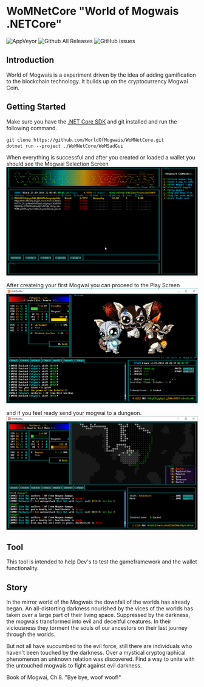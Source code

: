 
# WoMNetCore "World of Mogwais .NETCore"
![AppVeyor](https://ci.appveyor.com/api/projects/status/github/WorldOfMogwais/WoMNetCore?branch=master&svg=true)
![Github All Releases](https://img.shields.io/github/downloads/WorldOfMogwais/WoMNetCore/total.svg)
![GitHub issues](https://img.shields.io/github/issues/WorldOfMogwais/WoMNetCore.svg)
## Introduction
World of Mogwais is a experiment driven by the idea of adding gamification to the blockchain technology. It builds up on the cryptocurrency Mogwai Coin.

## Getting Started
Make sure you have the [.NET Core SDK](https://www.microsoft.com/net/download) and git installed and run the following command.
```
git clone https://github.com/WorldOfMogwais/WoMNetCore.git
dotnet run --project ./WoMNetCore/WoMSadGui
```
When everything is successful and after you created or loaded a wallet you should see the Mogwai Selection Screen
![Mogwai Selection Screen](Resources/MogwaiSelection.png)

After createing your first Mogwai you can proceed to the Play Screen
![Play Screen](Resources/gamescreen.png)

and if you feel ready send your mogwai to a dungeon.
![Play Screen](Resources/dungeon.png)

## Tool
This tool is intended to help Dev's to test the gameframework and the wallet functionality.

## Story
In the mirror world of the Mogwais the downfall of the worlds has already began. An all-distorting darkness nourished by the vices of the worlds has taken over a large part of their living space.
Suppressed by the darkness, the mogwais transformed into evil and deceitful creatures.
In their viciousness they torment the souls of our ancestors on their last journey through the worlds.

But not all have succumbed to the evil force, still there are individuals who haven't been touched by the darkness.
Over a mystical cryptographical phenomenon an unknown relation was discovered.
Find a way to unite with the untouched mogwais to fight against evil darkness.

Book of Mogwai, Ch.8. "Bye bye, woof woof!"
